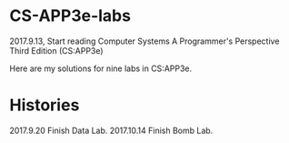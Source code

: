 # CS-APP3e-labs

2017.9.13, Start reading Computer Systems A Programmer's Perspective Third Edition (CS:APP3e)

Here are my solutions for nine labs in CS:APP3e.

# Histories

2017.9.20 Finish Data Lab.
2017.10.14 Finish Bomb Lab.